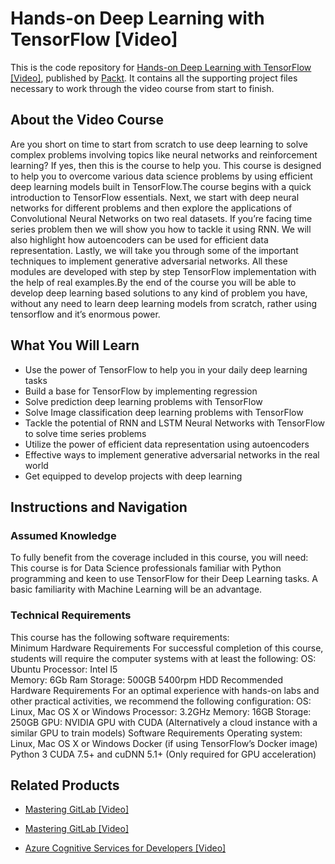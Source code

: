 # Hands-on Deep Learning with TensorFlow [Video]
This is the code repository for [Hands-on Deep Learning with TensorFlow [Video]](https://www.packtpub.com/big-data-and-business-intelligence/hands-deep-learning-tensorflow-video?utm_source=github&utm_medium=repository&utm_campaign=9781789344752), published by [Packt](https://www.packtpub.com/?utm_source=github). It contains all the supporting project files necessary to work through the video course from start to finish.
## About the Video Course
Are you short on time to start from scratch to use deep learning to solve complex problems involving topics like neural networks and reinforcement learning? If yes, then this is the course to help you. This course is designed to help you to overcome various data science problems by using efficient deep learning models built in TensorFlow.The course begins with a quick introduction to TensorFlow essentials. Next, we start with deep neural networks for different problems and then explore the applications of Convolutional Neural Networks on two real datasets. If you’re facing time series problem then we will show you how to tackle it using RNN. We will also highlight how autoencoders can be used for efficient data representation. Lastly, we will take you through some of the important techniques to implement generative adversarial networks. All these modules are developed with step by step TensorFlow implementation with the help of real examples.By the end of the course you will be able to develop deep learning based solutions to any kind of problem you have, without any need to learn deep learning models from scratch, rather using tensorflow and it’s enormous power.

<H2>What You Will Learn</H2>
<DIV class=book-info-will-learn-text>
<UL>
<LI>Use the power of TensorFlow to help you in your daily deep learning tasks
<LI>Build a base for TensorFlow by implementing regression
<LI>Solve prediction deep learning problems with TensorFlow
<LI>Solve Image classification deep learning problems with TensorFlow
<LI>Tackle the potential of RNN and LSTM Neural Networks with TensorFlow to solve time series problems
<LI>Utilize the power of efficient data representation using autoencoders
<LI>Effective ways to implement generative adversarial networks in the real world
<LI>Get equipped to develop projects with deep learning </LI></UL></DIV>

## Instructions and Navigation
### Assumed Knowledge
To fully benefit from the coverage included in this course, you will need:<br/>
This course is for Data Science professionals familiar with Python programming and keen to use TensorFlow for their Deep Learning tasks. A basic familiarity with Machine Learning will be an advantage.
### Technical Requirements
This course has the following software requirements:<br/>
Minimum Hardware Requirements
For successful completion of this course, students will require the computer systems with at least the following:
OS: Ubuntu
Processor: Intel I5   
Memory: 6Gb Ram
Storage: 500GB 5400rpm HDD
Recommended Hardware Requirements
For an optimal experience with hands-on labs and other practical activities, we recommend the following configuration:
OS: Linux, Mac OS X or Windows
Processor: 3.2GHz
Memory: 16GB
Storage: 250GB
GPU: NVIDIA GPU with CUDA (Alternatively a cloud instance with a similar GPU to train models)
Software Requirements
Operating system: Linux, Mac OS X or Windows
Docker (if using TensorFlow’s Docker image)
Python 3
CUDA 7.5+ and cuDNN 5.1+ (Only required for GPU acceleration)


## Related Products
* [Mastering GitLab [Video]](https://www.packtpub.com/networking-and-servers/mastering-gitlab-video?utm_source=github&utm_medium=repository&utm_campaign=9781789537642)

* [Mastering GitLab [Video]](https://www.packtpub.com/networking-and-servers/mastering-gitlab-video?utm_source=github&utm_medium=repository&utm_campaign=9781789537642)

* [Azure Cognitive Services for Developers [Video]](https://www.packtpub.com/application-development/azure-cognitive-services-developers-video?utm_source=github&utm_medium=repository&utm_campaign=9781838552565)

